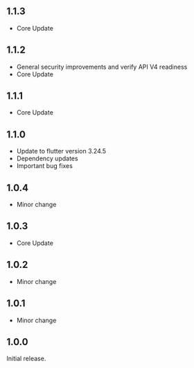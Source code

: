 ## 1.1.3

- Core Update

## 1.1.2

- General security improvements and verify API V4 readiness
- Core Update

## 1.1.1

- Core Update

## 1.1.0

- Update to flutter version 3.24.5
- Dependency updates
- Important bug fixes

## 1.0.4

- Minor change

## 1.0.3

- Core Update

## 1.0.2

- Minor change

## 1.0.1

- Minor change

## 1.0.0

Initial release.
